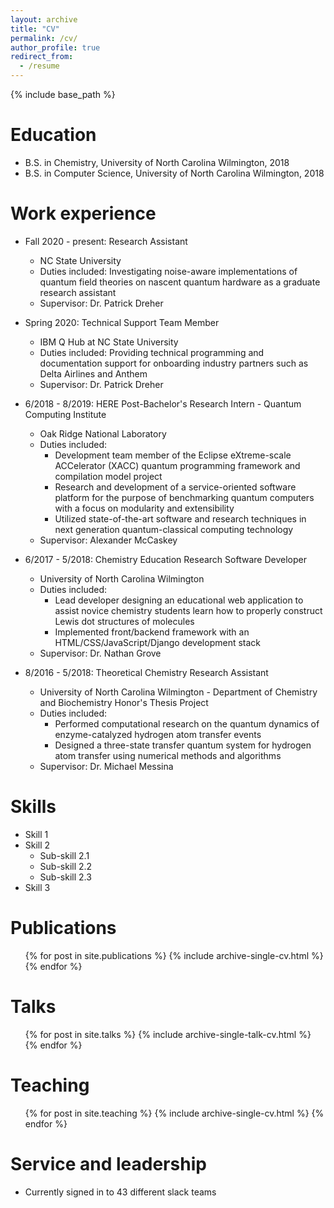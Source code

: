 ```yaml
---
layout: archive
title: "CV"
permalink: /cv/
author_profile: true
redirect_from:
  - /resume
---
```


{% include base_path %}

Education
======
* B.S. in Chemistry, University of North Carolina Wilmington, 2018
* B.S. in Computer Science, University of North Carolina Wilmington, 2018

Work experience
======
* Fall 2020 - present: Research Assistant
  * NC State University
  * Duties included: Investigating noise-aware implementations of quantum field theories on nascent quantum hardware as a graduate research assistant
  * Supervisor: Dr. Patrick Dreher

* Spring 2020: Technical Support Team Member
  * IBM Q Hub at NC State University
  * Duties included: Providing technical programming and documentation support for onboarding industry partners such as Delta Airlines and Anthem
  * Supervisor: Dr. Patrick Dreher

* 6/2018 - 8/2019: HERE Post-Bachelor's Research Intern - Quantum Computing Institute
  * Oak Ridge National Laboratory
  * Duties included: 
    * Development team member of the Eclipse eXtreme-scale ACCelerator (XACC) quantum programming framework and compilation model project
    * Research and development of a service-oriented software platform for the purpose of benchmarking quantum computers with a focus on modularity and extensibility
    * Utilized state-of-the-art software and research techniques in next generation quantum-classical computing technology
  * Supervisor: Alexander McCaskey

* 6/2017 - 5/2018: Chemistry Education Research Software Developer
  * University of North Carolina Wilmington
  * Duties included: 
    * Lead developer designing an educational web application to assist novice chemistry students learn how to properly construct Lewis dot structures of molecules
    * Implemented front/backend framework with an HTML/CSS/JavaScript/Django development stack
  * Supervisor: Dr. Nathan Grove

* 8/2016 - 5/2018: Theoretical Chemistry Research Assistant
  * University of North Carolina Wilmington - Department of Chemistry and Biochemistry Honor's Thesis Project
  * Duties included: 
    * Performed computational research on the quantum dynamics of enzyme-catalyzed hydrogen atom transfer events
    * Designed a three-state transfer quantum system for hydrogen atom transfer using numerical methods and algorithms
  * Supervisor: Dr. Michael Messina

Skills
======
* Skill 1
* Skill 2
  * Sub-skill 2.1
  * Sub-skill 2.2
  * Sub-skill 2.3
* Skill 3

Publications
======
  <ul>{% for post in site.publications %}
    {% include archive-single-cv.html %}
  {% endfor %}</ul>
  
Talks
======
  <ul>{% for post in site.talks %}
    {% include archive-single-talk-cv.html %}
  {% endfor %}</ul>
  
Teaching
======
  <ul>{% for post in site.teaching %}
    {% include archive-single-cv.html %}
  {% endfor %}</ul>
  
Service and leadership
======
* Currently signed in to 43 different slack teams
